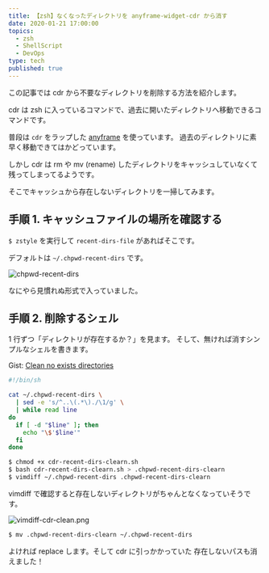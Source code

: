 ```yaml
---
title: 【zsh】なくなったディレクトリを anyframe-widget-cdr から消す
date: 2020-01-21 17:00:00
topics:
  - zsh
  - ShellScript
  - DevOps
type: tech
published: true
---
```


この記事では cdr から不要なディレクトリを削除する方法を紹介します。

cdr は zsh に入っているコマンドで、過去に開いたディレクトリへ移動できるコマンドです。

普段は `cdr` をラップした [anyframe](https://github.com/mollifier/anyframe) を使っています。
過去のディレクトリに素早く移動できてはかどっています。

しかし cdr は rm や mv (rename) したディレクトリをキャッシュしていなくて残ってしまってるようです。

そこでキャッシュから存在しないディレクトリを一掃してみます。

## 手順 1. キャッシュファイルの場所を確認する

`$ zstyle` を実行して `recent-dirs-file` があればそこです。

デフォルトは `~/.chpwd-recent-dirs` です。

![chpwd-recent-dirs](https://elzup-image-storage.s3.amazonaws.com/blog/chpwd-recent-dirs.png)

なにやら見慣れぬ形式で入っていました。

## 手順 2. 削除するシェル

1 行ずつ「ディレクトリが存在するか？」を見ます。
そして、無ければ消すシンプルなシェルを書きます。

Gist: [Clean no exists directories](https://gist.github.com/elzup/4d36336470d18ae9e6216d5276f19cbd)

```sh
#!/bin/sh

cat ~/.chpwd-recent-dirs \
  | sed -e 's/^..\(.*\)./\1/g' \
  | while read line
do
  if [ -d "$line" ]; then
    echo "\$'$line'"
  fi
done
```

```sh
$ chmod +x cdr-recent-dirs-clearn.sh
$ bash cdr-recent-dirs-clearn.sh > .chpwd-recent-dirs-clearn
$ vimdiff ~/.chpwd-recent-dirs .chpwd-recent-dirs-clearn
```

vimdiff で確認すると存在しないディレクトリがちゃんとなくなっていそうです。

![vimdiff-cdr-clean.png](https://elzup-image-storage.s3.amazonaws.com/blog/vimdiff-cdr-clean.png)

```sh
$ mv .chpwd-recent-dirs-clearn ~/.chpwd-recent-dirs
```

よければ replace します。そして cdr に引っかかっていた 存在しないパスも消えました！
